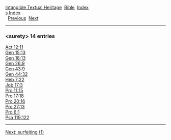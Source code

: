 [Intangible Textual Heritage](../../index)  [Bible](../index) 
[Index](index)   
[s Index](_s_)  
  [Previous](c11155)  [Next](c11157) 

------------------------------------------------------------------------

### &lt;surety&gt; 14 entries

[Act 12:11](../kjv/act012.htm#011)  
[Gen 15:13](../kjv/gen015.htm#013)  
[Gen 18:13](../kjv/gen018.htm#013)  
[Gen 26:9](../kjv/gen026.htm#009)  
[Gen 43:9](../kjv/gen043.htm#009)  
[Gen 44:32](../kjv/gen044.htm#032)  
[Heb 7:22](../kjv/heb007.htm#022)  
[Job 17:3](../kjv/job017.htm#003)  
[Pro 11:15](../kjv/pro011.htm#015)  
[Pro 17:18](../kjv/pro017.htm#018)  
[Pro 20:16](../kjv/pro020.htm#016)  
[Pro 27:13](../kjv/pro027.htm#013)  
[Pro 6:1](../kjv/pro006.htm#001)  
[Psa 119:122](../kjv/psa119.htm#122)  

------------------------------------------------------------------------

[Next: surfeiting (1)](c11157)
